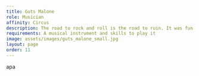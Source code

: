 ```yaml
---
title: Guts Malone
role: Musician
affinity: Circus
description: The road to rock and roll is the road to ruin. It was fun for a while. Life on the road.  A new town every night.  Tourbus ‘romance’ - a new conquest every night.  Sex, rock’n’roll and drugs…  The first time you had it was like God’s own embrace; the heat of the stuff burning through your veins and into your heart.  Now the music is just a way to take away the pain until it is time for the next fix. At least here in the freak show you’ve got a ready supply of junk. Playing tunes and counting the hours down to the next hit.
requirements: A musical instrument and skills to play it
image: assets/images/guts_malone_small.jpg
layout: page
order: 11
---
```


apa
